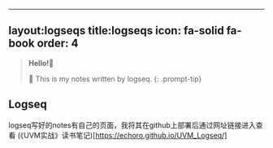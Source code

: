  ---
 layout:logseqs
 title:logseqs
 icon: fa-solid fa-book
 order: 4
 ---

 > **Hello!**🎉 <br>
 >  
 > 📕 This is my notes written by logseq.
 {: .prompt-tip}

 ## Logseq
logseq写好的notes有自己的页面，我将其在github上部署后通过网址链接进入查看
(《UVM实战》读书笔记)[https://echoro.github.io/UVM_Logseq/]

